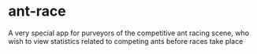# ant-race
A very special app for purveyors of the competitive ant racing scene, who wish to view statistics related to competing ants before races take place
